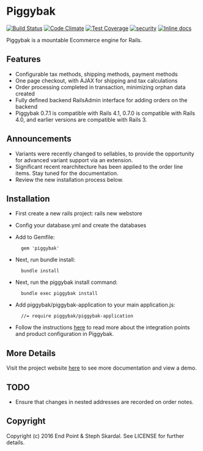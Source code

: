 # Piggybak

[![Build Status](https://travis-ci.org/piggybak/piggybak.svg?branch=master)](https://travis-ci.org/piggybak/piggybak)
[![Code Climate](https://codeclimate.com/github/piggybak/piggybak/badges/gpa.svg)](https://codeclimate.com/github/piggybak/piggybak)
[![Test Coverage](https://codeclimate.com/github/piggybak/piggybak/badges/coverage.svg)](https://codeclimate.com/github/piggybak/piggybak/coverage)
[![security](https://hakiri.io/github/piggybak/piggybak/master.svg)](https://hakiri.io/github/piggybak/piggybak/master)
[![Inline docs](http://inch-ci.org/github/piggybak/piggybak.svg?branch=master)](http://inch-ci.org/github/piggybak/piggybak)

Piggybak is a mountable Ecommerce engine for Rails.

## Features

* Configurable tax methods, shipping methods, payment methods
* One page checkout, with AJAX for shipping and tax calculations
* Order processing completed in transaction, minimizing orphan data created
* Fully defined backend RailsAdmin interface for adding orders on the backend
* Piggybak 0.7.1 is compatible with Rails 4.1, 0.7.0 is compatible with Rails 4.0, and earlier versions are compatible with Rails 3.

## Announcements

* Variants were recently changed to sellables, to provide the opportunity for advanced variant support via an extension.
* Significant recent rearchitecture has been applied to the order line items. Stay tuned for the documentation.
* Review the new installation process below.

## Installation

* First create a new rails project:
        rails new webstore

* Config your database.yml and create the databases

* Add to Gemfile:

        gem 'piggybak'

* Next, run bundle install:

        bundle install

* Next, run the piggybak install command:

        bundle exec piggybak install

* Add piggybak/piggybak-application to your main application.js:

        //= require piggybak/piggybak-application

* Follow the instructions [here][documentation] to read more about the integration points and product configuration in Piggybak.

[documentation]: http://www.piggybak.org/documentation.html#integration

## More Details

Visit the project website [here][project-website] to see more documentation and view a demo.

[project-website]: http://www.piggybak.org/

## TODO

* Ensure that changes in nested addresses are recorded on order notes.

## Copyright

Copyright (c) 2016 End Point & Steph Skardal. See LICENSE for further details.
